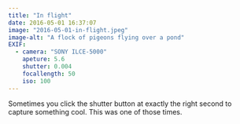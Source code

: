 ```yaml
---
title: "In flight"
date: 2016-05-01 16:37:07
image: "2016-05-01-in-flight.jpeg"
image-alt: "A flock of pigeons flying over a pond"
EXIF:
  - camera: "SONY ILCE-5000"
    apeture: 5.6
    shutter: 0.004
    focallength: 50
    iso: 100
---
```


Sometimes you click the shutter button at exactly the right second to capture something cool. This was one of those times.